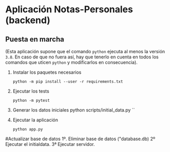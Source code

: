 # Aplicación Notas-Personales (backend)

## Puesta en marcha

(Esta aplicación supone que el comando `python` ejecuta al menos la versión `3.8`. En caso de que no fuera así, hay que tenerlo en cuenta en todos los comandos que uticen `python` y modificarlos en consecuencia).

1. Instalar los paquetes necesarios

   `python -m pip install --user -r requirements.txt`

2. Ejecutar los tests

   `python -m pytest`

3. Generar los datos iniciales
   python scripts/initial_data.py
   ``

4. Ejecutar la aplicación

   `python app.py`

#Actualizar base de datos
1º. Eliminar base de datos ("database.db)
2º Ejecutar el initialdata.
3ª Ejecutar servidor.
